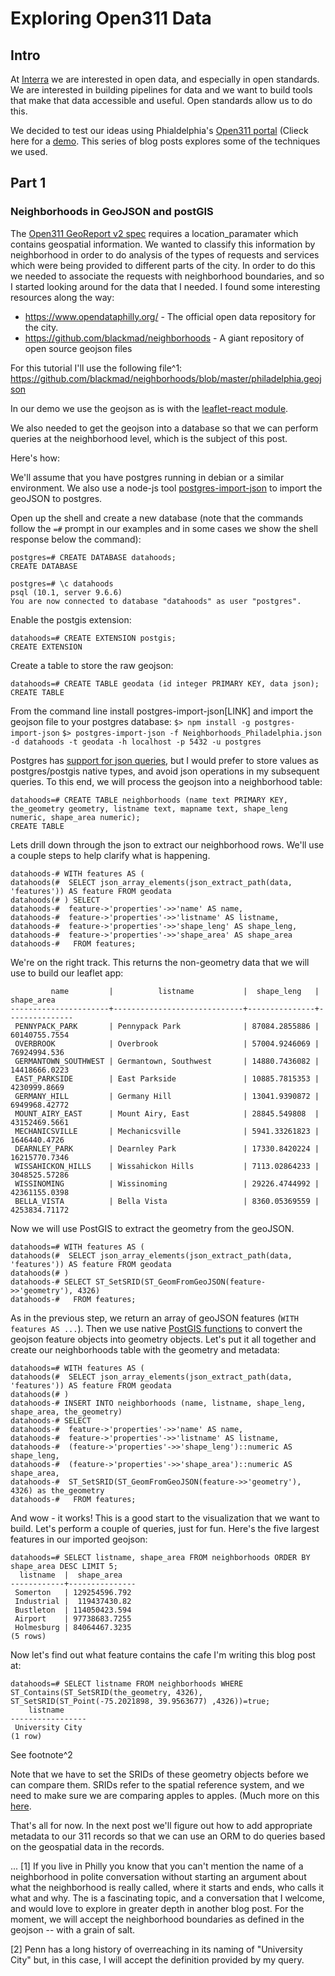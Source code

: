 # Exploring Open311 Data
## Intro
At [Interra](http://interra.io) we are interested in open data, and especially in open standards. We are interested in building pipelines for data and we want to build tools that make that data accessible and useful. Open standards allow us to do this.

We decided to test our ideas using Phialdelphia's [Open311 portal](https://www.opendataphilly.org/dataset/311-service-and-information-requests) (Clieck here for a [demo](http://311-demo.interra.io/?service_name=Graffiti%20Removal). This series of blog posts explores some of the techniques we used.

## Part 1
### Neighborhoods in GeoJSON and postGIS
The [Open311 GeoReport v2 spec](http://wiki.open311.org/GeoReport_v2/) requires a location_paramater which contains geospatial information. We wanted to classify this information by neighborhood in order to do analysis of the types of requests and services which were being provided to different parts of the city. In order to do this we needed to associate the requests with neighborhood boundaries, and so I started looking around for the data that I needed. I found some interesting resources along the way:

* https://www.opendataphilly.org/ - The official open data repository for the city.
* https://github.com/blackmad/neighborhoods - A giant repository of open source geojson files

For this tutorial I'll use the following file^1: https://github.com/blackmad/neighborhoods/blob/master/philadelphia.geojson 

In our demo we use the geojson as is with the [leaflet-react module](https://github.com/PaulLeCam/react-leaflet).

We also needed to get the geojson into a database so that we can perform queries at the neighborhood level, which is the subject of this post.

Here's how:

We'll assume that you have postgres running in debian or a similar environment. We also use a node-js tool [postgres-import-json](https://github.com/dzuluaga/postgres-import-json) to import the geoJSON to postgres.

Open up the shell and create a new database (note that the commands follow the `=#` prompt in our examples and in some cases we show the shell response below the command):
```
postgres=# CREATE DATABASE datahoods;
CREATE DATABASE

postgres=# \c datahoods 
psql (10.1, server 9.6.6)
You are now connected to database "datahoods" as user "postgres".
```

Enable the postgis extension:
```
datahoods=# CREATE EXTENSION postgis;
CREATE EXTENSION
```

Create a table to store the raw geojson:
```
datahoods=# CREATE TABLE geodata (id integer PRIMARY KEY, data json);
CREATE TABLE
```
From the command line install postgres-import-json[LINK] and import the geojson file to your postgres database:
`$> npm install -g postgres-import-json`
`$> postgres-import-json -f Neighborhoods_Philadelphia.json -d datahoods -t geodata -h localhost -p 5432 -u postgres`

Postgres has [support for json queries](https://www.postgresql.org/docs/9.3/static/functions-json.html), but I would prefer to store values as postgres/postgis native types, and avoid json operations in my subsequent queries. To this end, we will process the geojson into a neighborhood table:
```
datahoods=# CREATE TABLE neighborhoods (name text PRIMARY KEY, the_geometry geometry, listname text, mapname text, shape_leng numeric, shape_area numeric);
CREATE TABLE
```

Lets drill down through the json to extract our neighborhood rows. We'll use a couple steps to help clarify what is happening.
```
datahoods-# WITH features AS (
datahoods(#  SELECT json_array_elements(json_extract_path(data, 'features')) AS feature FROM geodata
datahoods(# ) SELECT 
datahoods-#  feature->'properties'->>'name' AS name,
datahoods-#  feature->'properties'->>'listname' AS listname,
datahoods-#  feature->'properties'->>'shape_leng' AS shape_leng,
datahoods-#  feature->'properties'->>'shape_area' AS shape_area
datahoods-#   FROM features;
```

We're on the right track. This returns the non-geometry data that we will use to build our leaflet app:

```
         name         |          listname           |  shape_leng   |  shape_area   
----------------------+-----------------------------+---------------+---------------
 PENNYPACK_PARK       | Pennypack Park              | 87084.2855886 | 60140755.7554
 OVERBROOK            | Overbrook                   | 57004.9246069 | 76924994.536
 GERMANTOWN_SOUTHWEST | Germantown, Southwest       | 14880.7436082 | 14418666.0223
 EAST_PARKSIDE        | East Parkside               | 10885.7815353 | 4230999.8669
 GERMANY_HILL         | Germany Hill                | 13041.9390872 | 6949968.42772
 MOUNT_AIRY_EAST      | Mount Airy, East            | 28845.549808  | 43152469.5661
 MECHANICSVILLE       | Mechanicsville              | 5941.33261823 | 1646440.4726
 DEARNLEY_PARK        | Dearnley Park               | 17330.8420224 | 16215770.7346
 WISSAHICKON_HILLS    | Wissahickon Hills           | 7113.02864233 | 3048525.57286
 WISSINOMING          | Wissinoming                 | 29226.4744992 | 42361155.0398
 BELLA_VISTA          | Bella Vista                 | 8360.05369559 | 4253834.71172
```

Now we will use PostGIS to extract the geometry from the geoJSON.

```
datahoods=# WITH features AS (
datahoods(#  SELECT json_array_elements(json_extract_path(data, 'features')) AS feature FROM geodata
datahoods(# )
datahoods-# SELECT ST_SetSRID(ST_GeomFromGeoJSON(feature->>'geometry'), 4326)
datahoods-#   FROM features;
```

As in the previous step, we return an array of geoJSON features (`WITH features AS ...`). Then we use native [PostGIS functions](https://postgis.net/docs/reference.html) to convert the geojson feature objects into  geometry objects. Let's put it all together and create our neighborhoods table with the geometry and metadata:
```
datahoods=# WITH features AS (
datahoods(#  SELECT json_array_elements(json_extract_path(data, 'features')) AS feature FROM geodata
datahoods(# ) 
datahoods-# INSERT INTO neighborhoods (name, listname, shape_leng, shape_area, the_geometry)
datahoods-# SELECT 
datahoods-#  feature->'properties'->>'name' AS name,
datahoods-#  feature->'properties'->>'listname' AS listname,
datahoods-#  (feature->'properties'->>'shape_leng')::numeric AS shape_leng,
datahoods-#  (feature->'properties'->>'shape_area')::numeric AS shape_area,
datahoods-#  ST_SetSRID(ST_GeomFromGeoJSON(feature->>'geometry'), 4326) as the_geometry
datahoods-#   FROM features;
```

And wow - it works! This is a good start to the visualization that we want to build. Let's perform a couple of queries, just for fun. Here's the five largest features in our imported geojson:
```
datahoods=# SELECT listname, shape_area FROM neighborhoods ORDER BY shape_area DESC LIMIT 5;
  listname  |  shape_area   
------------+---------------
 Somerton   | 129254596.792
 Industrial |  119437430.82
 Bustleton  | 114050423.594
 Airport    | 97738683.7255
 Holmesburg | 84064467.3235
(5 rows)
```

Now let's find out what feature contains the cafe I'm writing this blog post at:
```
datahoods=# SELECT listname FROM neighborhoods WHERE ST_Contains(ST_SetSRID(the_geometry, 4326), ST_SetSRID(ST_Point(-75.2021898, 39.9563677) ,4326))=true;
    listname     
-----------------
 University City
(1 row)
```
See footnote^2

Note that we have to set the SRIDs of these geometry objects before we can compare them. SRIDs refer to the spatial reference system, and we need to make sure we are comparing apples to apples. (Much more on this [here](https://en.wikipedia.org/wiki/Spatial_reference_system).

That's all for now. In the next post we'll figure out how to add appropriate metadata to our 311 records so that we can use an ORM to do queries based on the geospatial data in the records.

...
[1] If you live in Philly you know that you can't mention the name of a neighborhood in polite conversation without starting an argument about what the neighborhood is really called, where it starts and ends, who calls it what and why. The is a fascinating topic, and a conversation that I welcome, and would love to explore in greater depth in another blog post. For the moment, we will accept the neighborhood boundaries as defined in the geojson -- with a grain of salt.

[2] Penn has a long history of overreaching in its naming of "University City" but, in this case, I will accept the definition provided by my query.
